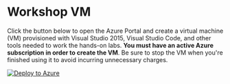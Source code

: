 # Workshop VM

Click the button below to open the Azure Portal and create a virtual machine (VM) provisioned with Visual Studio 2015, Visual Studio Code, and other tools needed to work the hands-on labs. **You must have an active Azure subscription in order to create the VM**. Be sure to stop the VM when you're finished using it to avoid incurring unnecessary charges.

[![Deploy to Azure](http://azuredeploy.net/deploybutton.png)](https://azuredeploy.net/)
